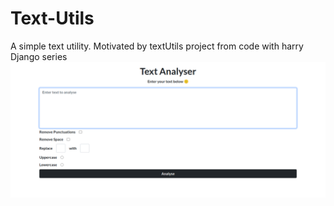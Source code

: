 # Text-Utils
A simple text utility. Motivated by textUtils project from code with harry Django series
![Screenshot](https://github.com/Muhammed-Rajab/Text-Utils/blob/master/text_analyser.png)
